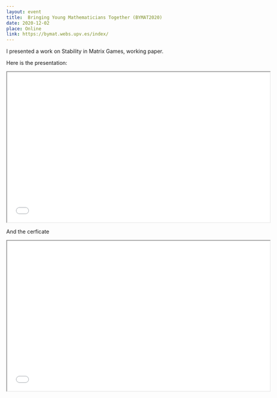 ```yaml
---
layout: event
title:  Bringing Young Mathematicians Together (BYMAT2020)
date: 2020-12-02
place: Online
link: https://bymat.webs.upv.es/index/
---
```


I presented a work on Stability in Matrix Games, working paper. 

Here is the presentation:

<iframe src="presentations\2020-12-02 Value-positivity BYMAT.pdf" height="400" width="700"></iframe>

And the cerficate

<iframe src="certificate\2020-12-02 Value-positivity BYMAT.pdf" height="400" width="700"></iframe>